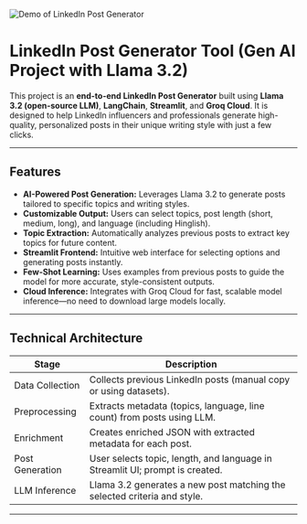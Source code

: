 ![Demo of LinkedIn Post Generator](p1.gif)
# LinkedIn Post Generator Tool (Gen AI Project with Llama 3.2)

This project is an **end-to-end LinkedIn Post Generator** built using **Llama 3.2 (open-source LLM)**, **LangChain**, **Streamlit**, and **Groq Cloud**. It is designed to help LinkedIn influencers and professionals generate high-quality, personalized posts in their unique writing style with just a few clicks.

---

## Features

- **AI-Powered Post Generation:** Leverages Llama 3.2 to generate posts tailored to specific topics and writing styles.
- **Customizable Output:** Users can select topics, post length (short, medium, long), and language (including Hinglish).
- **Topic Extraction:** Automatically analyzes previous posts to extract key topics for future content.
- **Streamlit Frontend:** Intuitive web interface for selecting options and generating posts instantly.
- **Few-Shot Learning:** Uses examples from previous posts to guide the model for more accurate, style-consistent outputs.
- **Cloud Inference:** Integrates with Groq Cloud for fast, scalable model inference—no need to download large models locally.

---

## Technical Architecture

| Stage            | Description                                                                 |
|------------------|-----------------------------------------------------------------------------|
| Data Collection  | Collects previous LinkedIn posts (manual copy or using datasets).           |
| Preprocessing    | Extracts metadata (topics, language, line count) from posts using LLM.      |
| Enrichment       | Creates enriched JSON with extracted metadata for each post.                |
| Post Generation  | User selects topic, length, and language in Streamlit UI; prompt is created.|
| LLM Inference    | Llama 3.2 generates a new post matching the selected criteria and style.    |

---

